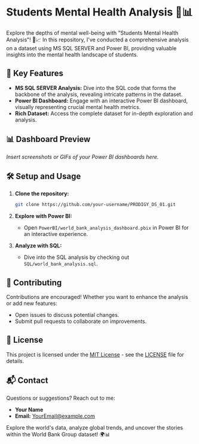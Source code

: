 # Students Mental Health Analysis 🧠📊



Explore the depths of mental well-being with "Students Mental Health Analysis"! 🧠📈 In this repository, I've conducted a comprehensive analysis on a dataset using MS SQL SERVER and Power BI, providing valuable insights into the mental health landscape of students.

## 🚀 Key Features

- **MS SQL SERVER Analysis:** Dive into the SQL code that forms the backbone of the analysis, revealing intricate patterns in the dataset.
- **Power BI Dashboard:** Engage with an interactive Power BI dashboard, visually representing crucial mental health metrics.
- **Rich Dataset:** Access the complete dataset for in-depth exploration and analysis.

## 📊 Dashboard Preview

*Insert screenshots or GIFs of your Power BI dashboards here.*

## 🛠️ Setup and Usage

1. **Clone the repository:**
    ```bash
    git clone https://github.com/your-username/PRODIGY_DS_01.git
    ```

2. **Explore with Power BI:**
    - Open `PowerBI/world_bank_analysis_dashboard.pbix` in Power BI for an interactive experience.

3. **Analyze with SQL:**
    - Dive into the SQL analysis by checking out `SQL/world_bank_analysis.sql`.

## 🤝 Contributing

Contributions are encouraged! Whether you want to enhance the analysis or add new features:

- Open issues to discuss potential changes.
- Submit pull requests to collaborate on improvements.

## 📝 License

This project is licensed under the [MIT License](LICENSE) - see the [LICENSE](LICENSE) file for details.

## 📬 Contact

Questions or suggestions? Reach out to me:

- **Your Name**
- **Email:** [YourEmail@example.com](mailto:YourEmail@example.com)

Explore the world's data, analyze global trends, and uncover the stories within the World Bank Group dataset! 🌍📊
